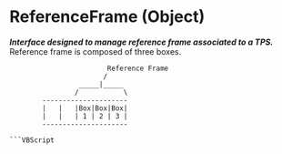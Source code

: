 # ReferenceFrame (Object)

**_Interface designed to manage reference frame associated to a TPS._**
Reference frame is composed of three boxes.

```VBScript
                        Reference Frame
                       /
                 _____|_____
                /           \
        ---------------------
        |   |   |Box|Box|Box|
        |   |   | 1 | 2 | 3 |
        ---------------------

```VBScript
